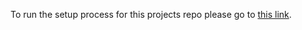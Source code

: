 To run the setup process for this projects repo please go to [this link](https://hackmd.io/@pmahable/S1LP840Tn).
